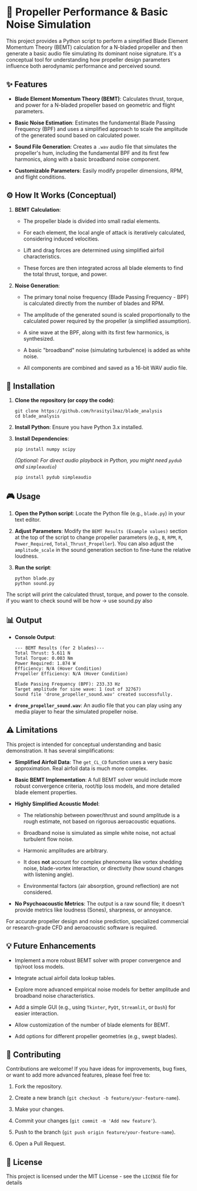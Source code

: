 # 🚁 Propeller Performance & Basic Noise Simulation

This project provides a Python script to perform a simplified Blade Element Momentum Theory (BEMT) calculation for a N-bladed propeller and then generate a basic audio file simulating its dominant noise signature. It's a conceptual tool for understanding how propeller design parameters influence both aerodynamic performance and perceived sound.

## ✨ Features

* **Blade Element Momentum Theory (BEMT)**: Calculates thrust, torque, and power for a N-bladed propeller based on geometric and flight parameters.

* **Basic Noise Estimation**: Estimates the fundamental Blade Passing Frequency (BPF) and uses a simplified approach to scale the amplitude of the generated sound based on calculated power.

* **Sound File Generation**: Creates a `.wav` audio file that simulates the propeller's hum, including the fundamental BPF and its first few harmonics, along with a basic broadband noise component.

* **Customizable Parameters**: Easily modify propeller dimensions, RPM, and flight conditions.

## ⚙️ How It Works (Conceptual)

1.  **BEMT Calculation**:

    * The propeller blade is divided into small radial elements.

    * For each element, the local angle of attack is iteratively calculated, considering induced velocities.

    * Lift and drag forces are determined using simplified airfoil characteristics.

    * These forces are then integrated across all blade elements to find the total thrust, torque, and power.

2.  **Noise Generation**:

    * The primary tonal noise frequency (Blade Passing Frequency - BPF) is calculated directly from the number of blades and RPM.

    * The amplitude of the generated sound is scaled proportionally to the calculated power required by the propeller (a simplified assumption).

    * A sine wave at the BPF, along with its first few harmonics, is synthesized.

    * A basic "broadband" noise (simulating turbulence) is added as white noise.

    * All components are combined and saved as a 16-bit WAV audio file.

## 🚀 Installation

1.  **Clone the repository (or copy the code)**:

    ```
    git clone https://github.com/hrasityilmaz/blade_analysis
    cd blade_analysis

    ```

2.  **Install Python**: Ensure you have Python 3.x installed.

3.  **Install Dependencies**:

    ```
    pip install numpy scipy

    ```

    *(Optional: For direct audio playback in Python, you might need `pydub` and `simpleaudio`)*

    ```
    pip install pydub simpleaudio

    ```

## 🎮 Usage

1.  **Open the Python script**:
    Locate the Python file (e.g., `blade.py`) in your text editor.

2.  **Adjust Parameters**:
    Modify the `BEMT Results (Example values)` section at the top of the script to change propeller parameters (e.g., `B`, `RPM`, `R`, `Power_Required`, `Total_Thrust_Propeller`). You can also adjust the `amplitude_scale` in the sound generation section to fine-tune the relative loudness.

3.  **Run the script**:

    ```
    python blade.py
    python sound.py

    ```

The script will print the calculated thrust, torque, and power to the console. if you want to check sound will be how -> use sound.py also

## 📊 Output

* **Console Output**:

    ```
    --- BEMT Results (for 2 blades)---
  Total Thrust: 5.611 N
  Total Torque: 0.003 Nm
  Power Required: 1.874 W
  Efficiency: N/A (Hover Condition)
  Propeller Efficiency: N/A (Hover Condition)
    
  Blade Passing Frequency (BPF): 233.33 Hz
  Target amplitude for sine wave: 1 (out of 32767)
  Sound file 'drone_propeller_sound.wav' created successfully.

    ```

* **`drone_propeller_sound.wav`**: An audio file that you can play using any media player to hear the simulated propeller noise.

## ⚠️ Limitations

This project is intended for conceptual understanding and basic demonstration. It has several simplifications:

* **Simplified Airfoil Data**: The `get_CL_CD` function uses a very basic approximation. Real airfoil data is much more complex.

* **Basic BEMT Implementation**: A full BEMT solver would include more robust convergence criteria, root/tip loss models, and more detailed blade element properties.

* **Highly Simplified Acoustic Model**:

    * The relationship between power/thrust and sound amplitude is a rough estimate, not based on rigorous aeroacoustic equations.

    * Broadband noise is simulated as simple white noise, not actual turbulent flow noise.

    * Harmonic amplitudes are arbitrary.

    * It does **not** account for complex phenomena like vortex shedding noise, blade-vortex interaction, or directivity (how sound changes with listening angle).

    * Environmental factors (air absorption, ground reflection) are not considered.

* **No Psychoacoustic Metrics**: The output is a raw sound file; it doesn't provide metrics like loudness (Sones), sharpness, or annoyance.

For accurate propeller design and noise prediction, specialized commercial or research-grade CFD and aeroacoustic software is required.

## 💡 Future Enhancements

* Implement a more robust BEMT solver with proper convergence and tip/root loss models.

* Integrate actual airfoil data lookup tables.

* Explore more advanced empirical noise models for better amplitude and broadband noise characteristics.

* Add a simple GUI (e.g., using `Tkinter`, `PyQt`, `Streamlit`, or `Dash`) for easier interaction.

* Allow customization of the number of blade elements for BEMT.

* Add options for different propeller geometries (e.g., swept blades).

## 🤝 Contributing

Contributions are welcome! If you have ideas for improvements, bug fixes, or want to add more advanced features, please feel free to:

1.  Fork the repository.

2.  Create a new branch (`git checkout -b feature/your-feature-name`).

3.  Make your changes.

4.  Commit your changes (`git commit -m 'Add new feature'`).

5.  Push to the branch (`git push origin feature/your-feature-name`).

6.  Open a Pull Request.

## 📄 License

This project is licensed under the MIT License - see the `LICENSE` file for details
